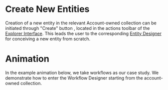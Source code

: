 # Create New Entities

Creation of a new entity in the relevant Account-owned collection can be initiated through "Create" button <i class="zmdi zmdi-plus-circle-o zmdi-hc-border"></i>, located in the actions toolbar of the [Explorer Interface](../ui/explorer.md#action-related-components). This leads the user to the corresponding  [Entity Designer](../ui/designer.md) for conceiving a new entity from scratch. 

# Animation 

In the example animation below, we take workflows as our case study. We demonstrate how to enter the Workflow Designer starting from the account-owned collection.

<img data-gifffer="/images/create-new-workflow.gif" />
